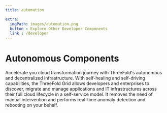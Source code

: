 ```yaml
---
title: automation

extra:
  imgPath: images/automation.png
  button : Explore Other Developer Components
  link : /developer
---
```


# Autonomous Components 

Accelerate you cloud transformation journey with ThreeFold's autonomous and decentralized infrastructure. With self-healing and self-driving capabilities, the ThreeFold Grid allows developers and enterprises to discover, migrate and manage applications and IT infrastructures across their full cloud lifecycle in a self-service model. It removes the need of manual intervention and performs real-time anomaly detection and rebooting on your behalf.
